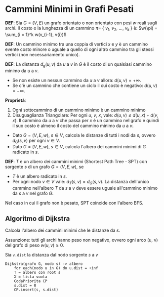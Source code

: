 # Cammini Minimi in Grafi Pesati

**DEF**: Sia $G = (V, E)$ un grafo orientato o non orientato con pesi $w$ reali sugli archi. Il costo o la lunghezza 
di un cammino $\pi =$ { $v_{1}$, $v_{2}$, ..., $v_{k}$ } è: $w(\pi) = \sum_{i = 1}^k w(v_{i-1}, v{i})$

**DEF**: Un cammino minimo tra una coppia di vertici $x$ e $y$ è un cammino evente costo minore o uguale a quello di ogni
altro cammino tra gli stessi vertici (non necessariamento unico).

**DEF**: La distanza $d_{g}(u, v)$ da $u$ a $v$ in $G$ è il costo di un qualsiasi cammino minimo da $u$ a $v$.

- Se non esiste un nessun cammino da $u$ a $v$ allora: $d(u, v) = +\infty$.
- Se c'è un cammino che contiene un ciclo il cui costo è negativo: $d(u, v) = -\infty$.

**Proprietà**:

1. Ogni sottocammino di un cammino minimo è un cammino minimo
2. Disuguaglianza Triangolare: Per ogni $u$, $v$, $x$, vale: $d(u,v) \leq d(u, x) + d(v, x)$. 
   Il cammino da $u$ a $v$ che passa per $x$ è un cammino nel grafo e quindi il suo costo è almeno il costo del cammino 
   minimo da $u$ a $v$.


- Dato $G = (V, E, w)$, $s\in V$, calcola le distanze di tutti i nodi da $s$, ovvero $d_{G}(s, v)$ per ogni $v\in V$.
- Dato $G = (V, E, w)$, $s\in V$, calcola l'albero dei cammini minimi di $G$ radicato in $s$.

**DEF**: $T$ è un albero dei cammini minimi (Shortest Path Tree - SPT) con sorgente $s$ di un grafo $G = (V, E, w)$, se 

- $T$ è un albero radicato in $s$.
- Per ogni nodo $v\in V$ vale: $d_{T}(s, v) = d_{G}(s, v)$. La distanza dell'unico cammino nell'albero $T$ da $s$ a $v$ 
  deve essere uguale all'cammino minimo da $s$ a $v$ nel grafo $G$.

Nel caso in cui il grafo non è pesato, SPT coincide con l'albero BFS.

## Algoritmo di Dijkstra

Calcola l'albero dei cammini minimi che le distanze da $s$.

Assunzione: tutti gli archi hanno peso non negativo, ovvero ogni arco (u, v) del grafo di peso $w(u, v) \geq 0$.

Sia `v.dist` la distanza dal nodo sorgente $s$ a $v$

```
Dijkstra(grafo G, nodo s) -> albero 
    for each(nodo u in G) do u.dist = +inf 
    T = albero con root s
    X = lista vuota
    CodaPriorita CP 
    s.dist = 0
    CP.insert(s, s.dist)

 
```




